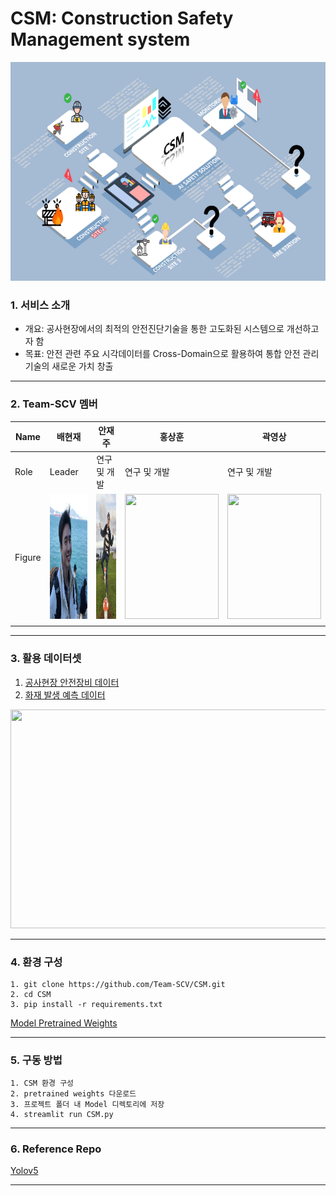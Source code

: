 # CSM: Construction Safety Management system

<p align="center">
  <img width="677" height="350" src="./fig/concept-map.png">
</p>

### 1. 서비스 소개
- 개요: 공사현장에서의 최적의 안전진단기술을 통한 고도화된 시스템으로 개선하고자 함
- 목표: 안전 관련 주요 시각데이터를 Cross-Domain으로 활용하여 통합 안전 관리기술의 새로운 가치 창출
*** 

### 2. Team-SCV 멤버
| Name   | 배현재  | 안재주 | 홍상훈 | 곽영상 |
|--------|--------|--------|-------|--------|
| Role   | Leader | 연구 및 개발 | 연구 및 개발 | 연구 및 개발 |
| Figure | <img width="150" height="200" src="./fig/배현재2.png"> | <img width="150" height="200" src="./fig/안재주2.png"> | <img width="150" height="200" src="./fig/홍상훈.png"> | <img width="150" height="200" src="./fig/곽영상.png"> |
|        |        |   |   |   |
*** 

### 3. 활용 데이터셋
1. [공사현장 안전장비 데이터](https://aihub.or.kr/aidata/33921)
2. [화재 발생 예측 데이터](https://aihub.or.kr/aidata/34121)

<p align="center">
  <img width="700" height="350" src="./fig/데이터-연계.png">
</p>

*** 


### 4. 환경 구성
```
1. git clone https://github.com/Team-SCV/CSM.git
2. cd CSM
3. pip install -r requirements.txt
```

[Model Pretrained Weights](https://drive.google.com/drive/folders/1_-vTAHq61o6j12FOhumvNmscH0ob0CkN?usp=sharing)

*** 


### 5. 구동 방법
```
1. CSM 환경 구성
2. pretrained weights 다운로드
3. 프로젝트 폴더 내 Model 디렉토리에 저장
4. streamlit run CSM.py
```
*** 


### 6. Reference Repo

[Yolov5](https://github.com/ultralytics/yolov5)

*** 
